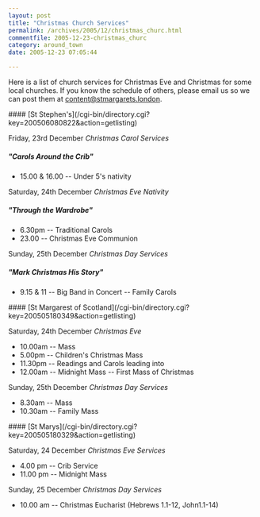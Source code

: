 ```yaml
---
layout: post
title: "Christmas Church Services"
permalink: /archives/2005/12/christmas_churc.html
commentfile: 2005-12-23-christmas_churc
category: around_town
date: 2005-12-23 07:05:44

---
```


Here is a list of church services for Christmas Eve and Christmas for some local churches. If you know the schedule of others, please email us so we can post them at content@stmargarets.london.

<div markdown="1" class="box">
#### [St Stephen's](/cgi-bin/directory.cgi?key=200506080822&action=getlisting)

Friday, 23rd December *Christmas Carol Services*

##### "Carols Around the Crib"

-   15.00 & 16.00 -- Under 5's nativity

Saturday, 24th December *Christmas Eve Nativity*

##### "Through the Wardrobe"

-   6.30pm -- Traditional Carols
-   23.00 -- Christmas Eve Communion

Sunday, 25th December *Christmas Day Services*

##### "Mark Christmas His Story"

-   9.15 & 11 -- Big Band in Concert -- Family Carols

</div>
<div markdown="1" class="box">
#### [St Margarest of Scotland](/cgi-bin/directory.cgi?key=200505180349&action=getlisting)

Saturday, 24th December *Christmas Eve*

-   10.00am -- Mass
-   5.00pm -- Children's Christmas Mass
-   11.30pm -- Readings and Carols leading into
-   12.00am -- Midnight Mass -- First Mass of Christmas

Sunday, 25th December *Christmas Day Services*

-   8.30am -- Mass
-   10.30am -- Family Mass

</div>
<div markdown="1" class="box">
#### [St Marys](/cgi-bin/directory.cgi?key=200505180329&action=getlisting)

Saturday, 24 December *Christmas Eve Services*

-   4.00 pm -- Crib Service
-   11.00 pm -- Midnight Mass

Sunday, 25 December *Christmas Day Services*

-   10.00 am -- Christmas Eucharist (Hebrews 1.1-12, John1.1-14)

</div>
